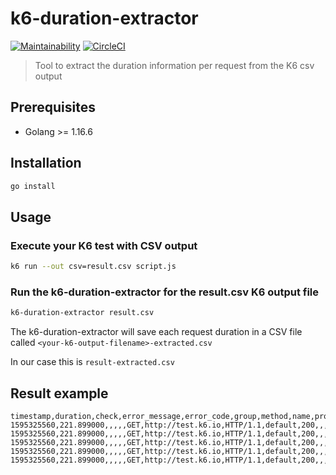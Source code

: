 # k6-duration-extractor

[![Maintainability](https://api.codeclimate.com/v1/badges/a491d029cae01b6b464a/maintainability)](https://codeclimate.com/github/janritter/k6-duration-extractor/maintainability)
[![CircleCI](https://circleci.com/gh/janritter/k6-duration-extractor/tree/main.svg?style=svg)](https://circleci.com/gh/janritter/k6-duration-extractor/tree/main)

> Tool to extract the duration information per request from the K6 csv output

## Prerequisites
- Golang >= 1.16.6

## Installation

```bash
go install
```

## Usage

### Execute your K6 test with CSV output 

```bash
k6 run --out csv=result.csv script.js
```

### Run the k6-duration-extractor for the result.csv K6 output file

```bash
k6-duration-extractor result.csv
```

The k6-duration-extractor will save each request duration in a CSV file called `<your-k6-output-filename>-extracted.csv`

In our case this is `result-extracted.csv`

## Result example
```csv
timestamp,duration,check,error_message,error_code,group,method,name,proto,scenario,status,subproto,tls_version,url,extra_tags
1595325560,221.899000,,,,,GET,http://test.k6.io,HTTP/1.1,default,200,,,http://test.k6.io,
1595325560,221.899000,,,,,GET,http://test.k6.io,HTTP/1.1,default,200,,,http://test.k6.io,
1595325560,221.899000,,,,,GET,http://test.k6.io,HTTP/1.1,default,200,,,http://test.k6.io,
1595325560,221.899000,,,,,GET,http://test.k6.io,HTTP/1.1,default,200,,,http://test.k6.io,
1595325560,221.899000,,,,,GET,http://test.k6.io,HTTP/1.1,default,200,,,http://test.k6.io,

```